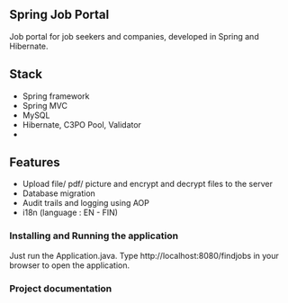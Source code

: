 ## Spring Job Portal

Job portal for job seekers and companies, developed in Spring and Hibernate.


## Stack 
+ Spring framework
+ Spring MVC 
+ MySQL 
+ Hibernate, C3PO Pool, Validator 
+ 
 


## Features 
+ Upload file/ pdf/ picture and encrypt and decrypt files to the server 
+ Database migration 
+ Audit trails and logging using AOP
+ i18n (language : EN - FIN)

### Installing and Running the application

Just run the Application.java.
Type http://localhost:8080/findjobs in your browser to open the application.



### Project documentation 

